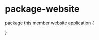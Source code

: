 # package-website
package this member website application
{
<?xml version="1.0" encoding="utf-8"?>
<packages>
  <package id="waf" version="3.2.0" targetFramework="net45" />
</packages>
}

